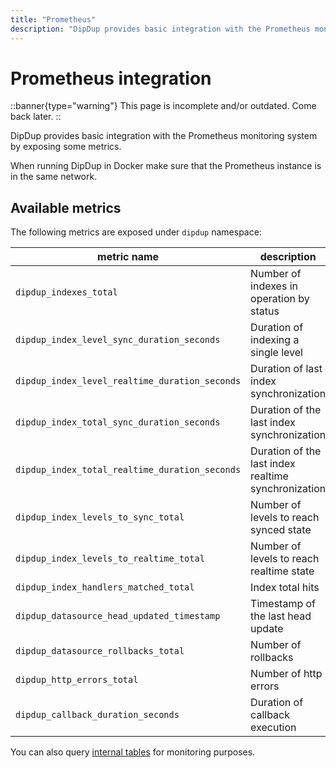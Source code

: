 ```yaml
---
title: "Prometheus"
description: "DipDup provides basic integration with the Prometheus monitoring system by exposing some metrics."
---
```


# Prometheus integration

::banner{type="warning"}
This page is incomplete and/or outdated. Come back later.
::

DipDup provides basic integration with the Prometheus monitoring system by exposing some metrics.

When running DipDup in Docker make sure that the Prometheus instance is in the same network.

## Available metrics

The following metrics are exposed under `dipdup` namespace:

| metric name | description |
|-|-|
| `dipdup_indexes_total` | Number of indexes in operation by status |
| `dipdup_index_level_sync_duration_seconds` | Duration of indexing a single level |
| `dipdup_index_level_realtime_duration_seconds` | Duration of last index synchronization |
| `dipdup_index_total_sync_duration_seconds` | Duration of the last index synchronization |
| `dipdup_index_total_realtime_duration_seconds` | Duration of the last index realtime synchronization |
| `dipdup_index_levels_to_sync_total` | Number of levels to reach synced state |
| `dipdup_index_levels_to_realtime_total` | Number of levels to reach realtime state |
| `dipdup_index_handlers_matched_total` | Index total hits |
| `dipdup_datasource_head_updated_timestamp` | Timestamp of the last head update |
| `dipdup_datasource_rollbacks_total` | Number of rollbacks |
| `dipdup_http_errors_total` | Number of http errors |
| `dipdup_callback_duration_seconds` | Duration of callback execution |

You can also query [internal tables](../5.advanced/3.internal-tables.md) for monitoring purposes.
